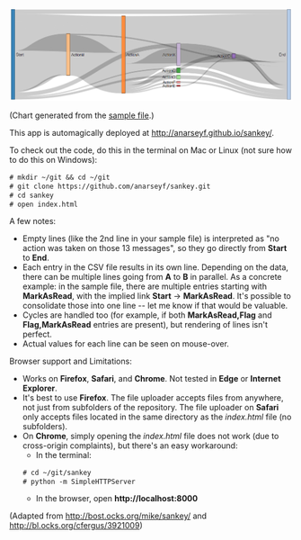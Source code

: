 ![Image](screenshots/sample.png)

(Chart generated from the [sample file](sample.csv).)

This app is automagically deployed at http://anarseyf.github.io/sankey/.

To check out the code, do this in the terminal on Mac or Linux (not sure how to do this on Windows):

```
# mkdir ~/git && cd ~/git
# git clone https://github.com/anarseyf/sankey.git
# cd sankey
# open index.html
```

A few notes:

* Empty lines (like the 2nd line in your sample file) is interpreted as "no action was taken on those 13 messages", so they go directly from **Start** to **End**.
* Each entry in the CSV file results in its own line. Depending on the data, there can be multiple lines going from **A** to **B** in parallel. As a concrete example: in the sample file, there are multiple entries starting with **MarkAsRead**, with the implied link **Start** -> **MarkAsRead**. It's possible to consolidate those into one line -- let me know if that would be valuable.
* Cycles are handled too (for example, if both **MarkAsRead,Flag** and **Flag,MarkAsRead** entries are present), but rendering of lines isn't perfect.
* Actual values for each line can be seen on mouse-over.

Browser support and Limitations:

* Works on **Firefox**, **Safari**, and **Chrome**. Not tested in **Edge** or **Internet Explorer**. 
* It's best to use **Firefox**. The file uploader accepts files from anywhere, not just from subfolders of the repository. The file uploader on **Safari** only accepts files located in the same directory as the *index.html* file (no subfolders).
* On **Chrome**, simply opening the *index.html* file does not work (due to cross-origin complaints), but there's an easy workaround:
  * In the terminal:
  ```
  # cd ~/git/sankey
  # python -m SimpleHTTPServer
  ```
  * In the browser, open **http://localhost:8000**

(Adapted from http://bost.ocks.org/mike/sankey/ and http://bl.ocks.org/cfergus/3921009)
